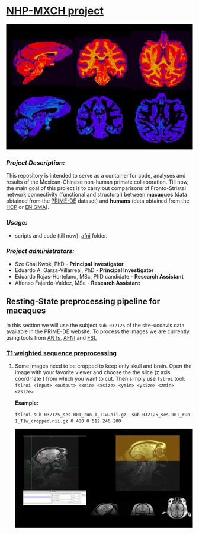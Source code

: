 # <u>**NHP-MXCH  project**</u>
![](https://github.com/edrojas3/nhp_data_processing/blob/main/media/monkey3.png)

### *Project Description:*

This repository is intended to serve as a container for code, analyses and results of the Mexican-Chinese non-human primate collaboration. Till now, the main goal of this project is to carry out comparisons of Fronto-Striatal network connectivity (functional and structural) between **macaques** (data obtained from the [PRIME-DE](https://fcon_1000.projects.nitrc.org/indi/indiPRIME.html) dataset) and **humans**  (data obtained from the [HCP](http://www.humanconnectomeproject.org/) or [ENIGMA](http://enigma.ini.usc.edu/)).

### *Usage:* 

- scripts and code (till now): [afni](https://github.com/edrojas3/nhp_data_processing/tree/main/afni) folder. 

### *Project administrators:*

- Sze Chai Kwok, PhD - **Principal Investigator**
- Eduardo A. Garza-Villarreal, PhD - **Principal Investigator**
- Eduardo Rojas-Hortelano, MSc, PhD candidate - **Research Assistant**
- Alfonso Fajardo-Valdez, MSc - **Research Assistant**



##  **Resting-State preprocessing  pipeline for macaques**

In this section  we will use the subject `sub-032125` of the site-ucdavis data available in the PRIME-DE website. To process the  images we are currently using  tools from  [ANTs](https://stnava.github.io/ANTs/), [AFNI](https://afni.nimh.nih.gov/pub/dist/doc/htmldoc/index.html) and [FSL](https://fsl.fmrib.ox.ac.uk/fsl/fslwiki)

### <u>T1 weighted sequence preprocessing</u>

1. Some images need to be cropped to keep only skull and brain. Open the image with your favorite viewer and  choose the  the  slice (z axis coordinate ) from which you want to cut. Then simply use `fslroi` tool: `fslroi <input> <output> <xmin> <xsize> <ymin> <ysize> <zmin> <zsize>`

   **Example:**

    ```fslroi sub-032125_ses-001_run-1_T1w.nii.gz  sub-032125_ses-001_run-1_T1w_cropped.nii.gz 0 480 0 512 246 200```

   ![](https://github.com/edrojas3/nhp_data_processing/blob/main/media/cropping.png)

